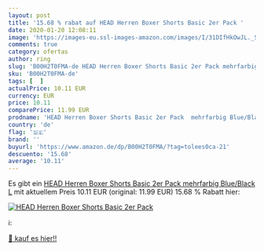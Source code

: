 ```yaml
---
layout: post
title: '15.68 % rabat auf HEAD Herren Boxer Shorts Basic 2er Pack '
date: 2020-01-20 12:08:11
image: 'https://images-eu.ssl-images-amazon.com/images/I/31DIfHkOwJL._SL400_.jpg'
comments: true
category: ofertas
author: ring
slug: 'B00H2T0FMA-de HEAD Herren Boxer Shorts Basic 2er Pack mehrfarbig...'
sku: 'B00H2T0FMA-de'
tags: [  ]
actualPrice: 10.11 EUR
currency: EUR
price: 10.11
comparePrice: 11.99 EUR
prodname: 'HEAD Herren Boxer Shorts Basic 2er Pack  mehrfarbig Blue/Black  L'
country: 'de'
flag: '🇩🇪'
brand: ''
buyurl: 'https://www.amazon.de/dp/B00H2T0FMA/?tag=tolees0ca-21'
descuento: '15.68'
average: '10.11'
---
```


Es gibt ein [HEAD Herren Boxer Shorts Basic 2er Pack  mehrfarbig Blue/Black  L](https://www.amazon.de/dp/B00H2T0FMA/?tag=tolees0ca-21) mit aktuellem Preis 10.11 EUR (original: 11.99 EUR) 15.68 % Rabatt hier:

[![HEAD Herren Boxer Shorts Basic 2er Pack ](https://images-eu.ssl-images-amazon.com/images/I/31DIfHkOwJL._SL400_.jpg)](https://www.amazon.de/dp/B00H2T0FMA/?tag=tolees0ca-21)

ℹ️:


[🛒 kauf es hier!!](https://www.amazon.de/dp/B00H2T0FMA/?tag=tolees0ca-21)
